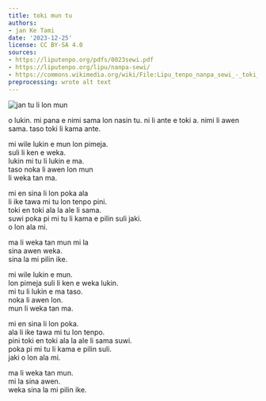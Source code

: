 ```yaml
---
title: toki mun tu
authors:
- jan Ke Tami
date: '2023-12-25'
license: CC BY-SA 4.0
sources:
- https://liputenpo.org/pdfs/0023sewi.pdf
- https://liputenpo.org/lipu/nanpa-sewi/
- https://commons.wikimedia.org/wiki/File:Lipu_tenpo_nanpa_sewi_-_toki_mun_tu.png
preprocessing: wrote alt text
---
```


![jan tu li lon mun](https://upload.wikimedia.org/wikipedia/commons/c/c6/Lipu_tenpo_nanpa_sewi_-_toki_mun_tu.png)

o lukin. mi pana e nimi sama lon nasin tu. ni li ante e toki a. nimi li awen sama. taso toki li kama ante.



mi wile lukin e mun lon pimeja.  
suli li ken e weka.  
lukin mi tu li lukin e ma.  
taso noka li awen lon mun  
li weka tan ma.

mi en sina li lon poka ala  
li ike tawa mi tu lon tenpo pini.  
toki en toki ala la ale li sama.  
suwi poka pi mi tu li kama e pilin suli jaki.  
o lon ala mi.

ma li weka tan mun mi la  
sina awen weka.  
sina la mi pilin ike.



mi wile lukin e mun.  
lon pimeja suli li ken e weka lukin.  
mi tu li lukin e ma taso.  
noka li awen lon.  
mun li weka tan ma.

mi en sina li lon poka.  
ala li ike tawa mi tu lon tenpo.  
pini toki en toki ala la ale li sama suwi.  
poka pi mi tu li kama e pilin suli.  
jaki o lon ala mi.

ma li weka tan mun.  
mi la sina awen.  
weka sina la mi pilin ike.